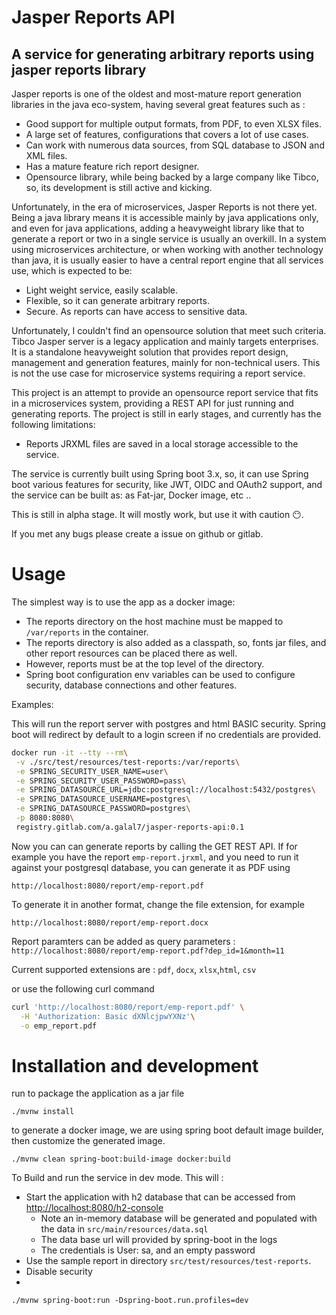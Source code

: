 # Jasper Reports API
## A service for generating arbitrary reports using jasper reports library

Jasper reports is one of the oldest and most-mature report generation libraries in the java eco-system, having several great features such as :
- Good support for multiple output formats, from PDF, to even XLSX files.
- A large set of features, configurations that covers a lot of use cases.
- Can work with numerous data sources, from SQL database to JSON and XML files.
- Has a mature feature rich report designer.
- Opensource library, while being backed by a large company like Tibco, so, its development is still active and kicking.

Unfortunately, in the era of microservices, Jasper Reports is not there yet. Being a java library means it is accessible mainly by java applications only, and even for java applications, adding a heavyweight library like that to generate a report or two in a single service is usually an overkill.
In a system using microservices architecture, or when working with another technology than java, it is usually easier to have a central report engine that all services use, which is expected to be:
- Light weight service, easily scalable.
- Flexible, so it can generate arbitrary reports.
- Secure. As reports can have access to sensitive data.

Unfortunately, I couldn't find an opensource solution that meet such criteria. Tibco Jasper server is a legacy application and mainly targets enterprises. It is a standalone heavyweight solution that provides report design, management and generation features, mainly for non-technical users. This is not the use case for microservice systems requiring a report service.

This project is an attempt to provide an opensource report service that fits in a microservices system, providing a REST API for just running and generating reports.
The project is still in early stages, and currently has the following limitations:
- Reports JRXML files are saved in a local storage accessible to the service.

The service is currently built using Spring boot 3.x, so, it can use Spring boot various features for security, like JWT, OIDC and OAuth2 support, and the service can be built as: as Fat-jar, Docker image, etc ..

This is still in alpha stage. It will mostly work, but use it with caution 😶.

If you met any bugs please create a issue on github or gitlab.

# Usage

The simplest way is to use the app as a docker image:
- The reports directory on the host machine must be mapped to `/var/reports` in the container.
- The reports directory is also added as a classpath, so, fonts jar files, and other report resources can be placed there as well.
- However, reports must be at the top level of the directory.
- Spring boot configuration env variables can be used to configure security, database connections and other features.

Examples: 

This will run the report server with postgres and html BASIC security. Spring boot will redirect by default to a login screen if no credentials are provided.

```sh
docker run -it --tty --rm\
 -v ./src/test/resources/test-reports:/var/reports\
 -e SPRING_SECURITY_USER_NAME=user\
 -e SPRING_SECURITY_USER_PASSWORD=pass\
 -e SPRING_DATASOURCE_URL=jdbc:postgresql://localhost:5432/postgres\
 -e SPRING_DATASOURCE_USERNAME=postgres\
 -e SPRING_DATASOURCE_PASSWORD=postgres\
 -p 8080:8080\
 registry.gitlab.com/a.galal7/jasper-reports-api:0.1
```

Now you can can generate reports by calling the GET REST API. If for example you have the report `emp-report.jrxml`, and you need to run it against your postgresql database, you can generate it as PDF using

`http://localhost:8080/report/emp-report.pdf`

To generate it in another format, change the file extension, for example

`http://localhost:8080/report/emp-report.docx`

Report paramters can be added as query parameters :
`http://localhost:8080/report/emp-report.pdf?dep_id=1&month=11`

Current supported extensions are : `pdf`, `docx`, `xlsx`,`html`, `csv`


or use the following curl command

```sh
curl 'http://localhost:8080/report/emp-report.pdf' \
  -H 'Authorization: Basic dXNlcjpwYXNz'\
  -o emp_report.pdf
```


# Installation and development

run to package the application as a jar file
```shell
./mvnw install
```

to generate a docker image, we are using spring boot default image builder, then customize the generated image.
```shell
./mvnw clean spring-boot:build-image docker:build
```


To Build and run the service in dev mode. 
This will :
- Start the application with h2 database that can be accessed from [http://localhost:8080/h2-console](http://localhost:8080/h2-console)
  - Note an in-memory database will be generated and populated with the data in `src/main/resources/data.sql`
  - The data base url will provided by spring-boot in the logs
  - The credentials is User: sa, and an empty password
- Use the sample report in directory `src/test/resources/test-reports`.
- Disable security
- 
```shell
./mvnw spring-boot:run -Dspring-boot.run.profiles=dev
```
